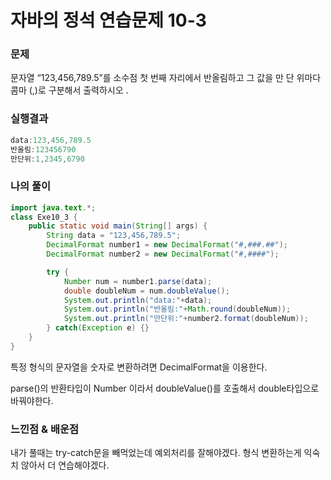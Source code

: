 # 자바의 정석 연습문제 10-3

### 문제

문자열 “123,456,789.5”를 소수점 첫 번째 자리에서 반올림하고 그 값을 만 단 위마다 콤마 (,)로 구분해서 출력하시오  .

### 실행결과

```java
data:123,456,789.5
반올림:123456790
만단위:1,2345,6790
```

### 나의 풀이

```java
import java.text.*;
class Exe10_3 {
    public static void main(String[] args) {
        String data = "123,456,789.5";
        DecimalFormat number1 = new DecimalFormat("#,###.##");
        DecimalFormat number2 = new DecimalFormat("#,####");

        try {
            Number num = number1.parse(data);
            double doubleNum = num.doubleValue();
            System.out.println("data:"+data);
            System.out.println("반올림:"+Math.round(doubleNum));
            System.out.println("만단위:"+number2.format(doubleNum));
        } catch(Exception e) {}
    }
}
```

특정 형식의 문자열을 숫자로 변환하려면 DecimalFormat을 이용한다.

parse()의 반환타입이 Number 이라서 doubleValue()를 호출해서 double타입으로 바꿔야한다.

### 느낀점 & 배운점

내가 풀때는 try-catch문을 빼먹었는데 예외처리를 잘해야겠다. 형식 변환하는게 익숙치 않아서 더 연습해야겠다.